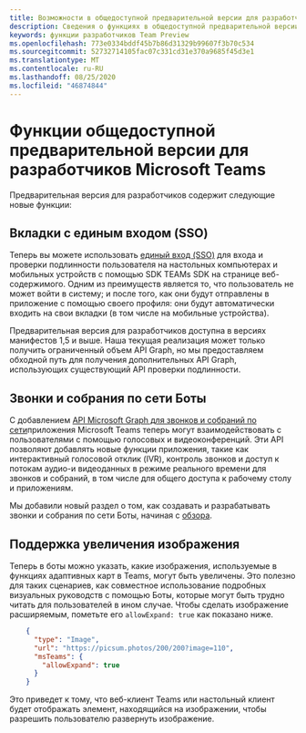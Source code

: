 ```yaml
---
title: Возможности в общедоступной предварительной версии для разработчиков
description: Сведения о функциях в общедоступной предварительной версии Microsoft Teams
keywords: функции разработчиков Team Preview
ms.openlocfilehash: 773e0334bddf45b7b86d31329b99607f3b70c534
ms.sourcegitcommit: 52732714105fac07c331cd31e370a9685f45d3e1
ms.translationtype: MT
ms.contentlocale: ru-RU
ms.lasthandoff: 08/25/2020
ms.locfileid: "46874844"
---
```

# <a name="features-in-the-public-developer-preview-for-microsoft-teams"></a>Функции общедоступной предварительной версии для разработчиков Microsoft Teams

Предварительная версия для разработчиков содержит следующие новые функции:

## <a name="tabs-single-sign-on-sso"></a>Вкладки с единым входом (SSO)

Теперь вы можете использовать [единый вход (SSO)](~/tabs/how-to/authentication/auth-aad-sso.md) для входа и проверки подлинности пользователя на настольных компьютерах и мобильных устройств с помощью SDK TEAMs SDK на странице веб-содержимого. Одним из преимуществ является то, что пользователь не может войти в систему; и после того, как они будут отправлены в приложение с помощью своего профиля: они будут автоматически входить на свои вкладки (в том числе на мобильные устройства).

Предварительная версия для разработчиков доступна в версиях манифестов 1,5 и выше. Наша текущая реализация может только получить ограниченный объем API Graph, но мы предоставляем обходной путь для получения дополнительных API Graph, использующих существующий API проверки подлинности.

## <a name="calls-and-online-meeting-bots"></a>Звонки и собрания по сети Боты

С добавлением [API Microsoft Graph для звонков и собраний по сети](/graph/api/resources/communications-api-overview?view=graph-rest-beta)приложения Microsoft Teams теперь могут взаимодействовать с пользователями с помощью голосовых и видеоконференций. Эти API позволяют добавлять новые функции приложения, такие как интерактивный голосовой отклик (IVR), контроль звонков и доступ к потокам аудио-и видеоданных в режиме реального времени для звонков и собраний, в том числе для общего доступа к рабочему столу и приложениям.

Мы добавили новый раздел о том, как создавать и разрабатывать звонки и собрания по сети Боты, начиная с [обзора](~/bots/calls-and-meetings/calls-meetings-bots-overview.md).

## <a name="image-enlarge-support"></a>Поддержка увеличения изображения

Теперь в боты можно указать, какие изображения, используемые в функциях адаптивных карт в Teams, могут быть увеличены. Это полезно для таких сценариев, как совместное использование подробных визуальных руководств с помощью Боты, которые могут быть трудно читать для пользователей в ином случае. Чтобы сделать изображение расширяемым, пометьте его `allowExpand: true` как показано ниже.

```json
    {
      "type": "Image",
      "url": "https://picsum.photos/200/200?image=110",
      "msTeams": {
        "allowExpand": true
      }
    }
```
Это приведет к тому, что веб-клиент Teams или настольный клиент будет отображать элемент, находящийся на изображении, чтобы разрешить пользователю развернуть изображение.

